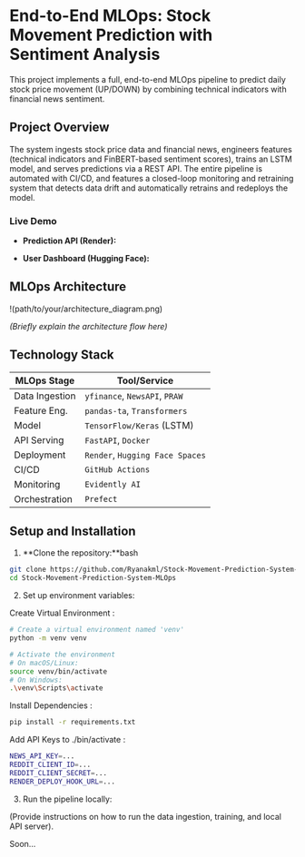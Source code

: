 # End-to-End MLOps: Stock Movement Prediction with Sentiment Analysis

This project implements a full, end-to-end MLOps pipeline to predict daily stock price movement (UP/DOWN) by combining technical indicators with financial news sentiment.

## Project Overview

The system ingests stock price data and financial news, engineers features (technical indicators and FinBERT-based sentiment scores), trains an LSTM model, and serves predictions via a REST API. The entire pipeline is automated with CI/CD, and features a closed-loop monitoring and retraining system that detects data drift and automatically retrains and redeploys the model.

### Live Demo

- **Prediction API (Render):**
    
- **User Dashboard (Hugging Face):**
    

## MLOps Architecture

!(path/to/your/architecture_diagram.png)

_(Briefly explain the architecture flow here)_

## Technology Stack

|MLOps Stage|Tool/Service|
|---|---|
|Data Ingestion|`yfinance`, `NewsAPI`, `PRAW`|
|Feature Eng.|`pandas-ta`, `Transformers`|
|Model|`TensorFlow/Keras` (LSTM)|
|API Serving|`FastAPI`, `Docker`|
|Deployment|`Render`, `Hugging Face Spaces`|
|CI/CD|`GitHub Actions`|
|Monitoring|`Evidently AI`|
|Orchestration|`Prefect`|

## Setup and Installation

1. **Clone the repository:**bash

```bash    
git clone https://github.com/Ryanakml/Stock-Movement-Prediction-System-MLOps
cd Stock-Movement-Prediction-System-MLOps
```

2. Set up environment variables:

Create Virtual Environment :

```bash
# Create a virtual environment named 'venv'
python -m venv venv

# Activate the environment
# On macOS/Linux:
source venv/bin/activate
# On Windows:
.\venv\Scripts\activate
```

Install Dependencies :

```bash
pip install -r requirements.txt
```
Add API Keys to ./bin/activate :

```bash
NEWS_API_KEY=...
REDDIT_CLIENT_ID=...
REDDIT_CLIENT_SECRET=...
RENDER_DEPLOY_HOOK_URL=...
```

3. Run the pipeline locally:
    
(Provide instructions on how to run the data ingestion, training, and local API server). 

Soon...